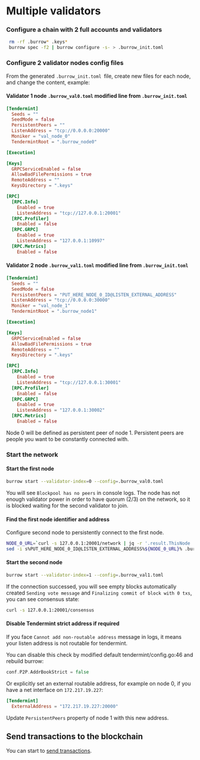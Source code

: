 # Multiple validators

### Configure a chain with 2 full accounts and validators
```bash
 rm -rf .burrow* .keys*
 burrow spec -f2 | burrow configure -s- > .burrow_init.toml
```

### Configure 2 validator nodes config files
From the generated `.burrow_init.toml `file, create new files for each node, and change the content, example:

#### Validator 1 node `.burrow_val0.toml` modified line from `.burrow_init.toml`

```toml
[Tendermint]
  Seeds = ""
  SeedMode = false
  PersistentPeers = ""
  ListenAddress = "tcp://0.0.0.0:20000"
  Moniker = "val_node_0"
  TendermintRoot = ".burrow_node0"

[Execution]

[Keys]
  GRPCServiceEnabled = false
  AllowBadFilePermissions = true
  RemoteAddress = ""
  KeysDirectory = ".keys"

[RPC]
  [RPC.Info]
    Enabled = true
    ListenAddress = "tcp://127.0.0.1:20001"
  [RPC.Profiler]
    Enabled = false
  [RPC.GRPC]
    Enabled = true
    ListenAddress = "127.0.0.1:10997" 
  [RPC.Metrics]
    Enabled = false
```

#### Validator 2 node `.burrow_val1.toml` modified line from `.burrow_init.toml`

```toml
[Tendermint]
  Seeds = ""
  SeedMode = false
  PersistentPeers = "PUT_HERE_NODE_0_ID@LISTEN_EXTERNAL_ADDRESS"
  ListenAddress = "tcp://0.0.0.0:30000"
  Moniker = "val_node_1"
  TendermintRoot = ".burrow_node1"

[Execution]

[Keys]
  GRPCServiceEnabled = false
  AllowBadFilePermissions = true
  RemoteAddress = ""
  KeysDirectory = ".keys"

[RPC]
  [RPC.Info]
    Enabled = true
    ListenAddress = "tcp://127.0.0.1:30001"
  [RPC.Profiler]
    Enabled = false
  [RPC.GRPC]
    Enabled = true
    ListenAddress = "127.0.0.1:30002"
  [RPC.Metrics]
    Enabled = false
```

Node 0 will be defined as persistent peer of node 1.
Persistent peers are people you want to be constantly connected with.

### Start the network

#### Start the first node
```bash
burrow start --validator-index=0 --config=.burrow_val0.toml
```

You will see `Blockpool has no peers` in console logs.
The node has not enough validator power in order to have quorum (2/3) on the network, so it is blocked waiting for the second validator to join.

#### Find the first node identifier and address

Configure second node to persistently connect to the first node.

```bash
NODE_0_URL=`curl -s 127.0.0.1:20001/network | jq -r '.result.ThisNode | [.ID, .ListenAddress] | join("@") | ascii_downcase'`
sed -i s%PUT_HERE_NODE_0_ID@LISTEN_EXTERNAL_ADDRESS%${NODE_0_URL}% .burrow_val1.toml
```

#### Start the second node

```bash
burrow start --validator-index=1 --config=.burrow_val1.toml
```

If the connection successed, you will see empty blocks automatically created `Sending vote message` and `Finalizing commit of block with 0 txs`, you can see consensus state:
```bash
curl -s 127.0.0.1:20001/consensus
```

#### Disable Tendermint strict address if required
If you face `Cannot add non-routable address` message in logs, it means your listen address is not routable for tendermint.

You can disable this check by modified default tendermint/config.go:46 and rebuild burrow:
```go
conf.P2P.AddrBookStrict = false
```

Or explicitly set an external routable address, for example on node 0, if you have a net interface on `172.217.19.227`:
```toml
[Tendermint]
  ExternalAddress = "172.217.19.227:20000"
```

Update `PersistentPeers` property of node 1 with this new address.

## Send transactions to the blockchain

You can start to [send transactions](send-transactions.md).
